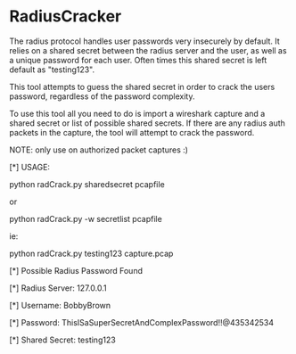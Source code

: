 RadiusCracker
=============

The radius protocol handles user passwords very insecurely by default.  It relies on a shared secret between the radius server and the user, as well as a unique password for each user.
Often times this shared secret is left default as "testing123".

This tool attempts to guess the shared secret in order to crack the users password, regardless of the password complexity.

To use this tool all you need to do is import a wireshark capture and a shared secret or list of possible shared secrets.  If there are any radius auth packets in the capture, the tool will attempt to crack the password.

NOTE: only use on authorized packet captures :)

[*] USAGE:

python radCrack.py sharedsecret pcapfile

 or 

python radCrack.py -w secretlist pcapfile

ie: 

  python radCrack.py testing123 capture.pcap

  [*] Possible Radius Password Found

  [*] Radius Server: 127.0.0.1

  [*] Username: BobbyBrown          

  [*] Password: ThisISaSuperSecretAndComplexPassword!!@435342534

  [*] Shared Secret: testing123

